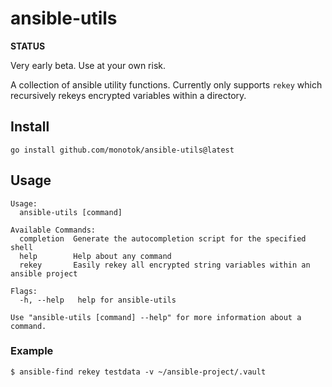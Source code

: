 # ansible-utils

**STATUS**

Very early beta. Use at your own risk.

A collection of ansible utility functions. Currently only supports `rekey` which recursively rekeys encrypted variables within a directory.

## Install

```
go install github.com/monotok/ansible-utils@latest
```

## Usage

```
Usage:
  ansible-utils [command]

Available Commands:
  completion  Generate the autocompletion script for the specified shell
  help        Help about any command
  rekey       Easily rekey all encrypted string variables within an ansible project

Flags:
  -h, --help   help for ansible-utils

Use "ansible-utils [command] --help" for more information about a command.

```

### Example

```console
$ ansible-find rekey testdata -v ~/ansible-project/.vault
```

